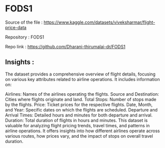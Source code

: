 # FODS1

Source of the file : https://www.kaggle.com/datasets/viveksharmar/flight-price-data

Repository : FODS1

Repo link : https://github.com/Dharani-thirumalai-dr/FODS1


## Insights :

The dataset provides a comprehensive overview of flight details, focusing on various key attributes related to airline operations. It includes information on:

Airlines: Names of the airlines operating the flights.
Source and Destination: Cities where flights originate and land.
Total Stops: Number of stops made by the flights.
Price: Ticket prices for the respective flights.
Date, Month, and Year: Specific dates on which the flights are scheduled.
Departure and Arrival Times: Detailed hours and minutes for both departure and arrival.
Duration: Total duration of flights in hours and minutes.
This dataset is valuable for analyzing flight pricing trends, travel times, and patterns in airline operations. It offers insights into how different airlines operate across various routes, how prices vary, and the impact of stops on overall travel duration.
